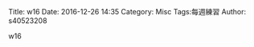 Title: w16
Date: 2016-12-26 14:35
Category: Misc
Tags:每週練習
Author: s40523208

w16

<!-- PELICAN_END_SUMMARY -->

<!-- 導入 Brython 標準程式庫 -->

<script type="text/javascript" 
    src="https://cdn.rawgit.com/brython-dev/brython/master/www/src/brython_dist.js">
</script>

<!-- 啟動 Brython -->

<script>
window.onload=function(){
brython(1);
}
</script>

<!-- 以下實際利用  Brython 畫圖 -->
<script type="text/python3">
from browser import alert
import random

ans = random.randint(1, 100)

a_in = int(input("輸入整數:"))
guess = 1

while ans != a_in:
    if a_in < ans:
        a_in = int(input("too small"))
    else:
        a_in = int(input("too big"))
    guess += 1
    
alert("恭喜答對 ,一共猜了" + (str(guess)) + "次")
</script>
